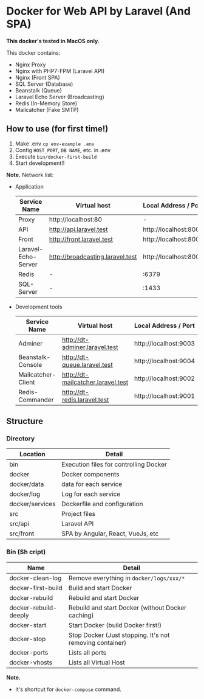 # Docker for Web API by Laravel (And SPA)
  
**This docker's tested in MacOS only.**  

This docker contains:
- Nginx Proxy
- Nginx with PHP7-FPM (Laravel API)
- Nginx (Front SPA)
- SQL Server (Database)
- Beanstalk (Queue)
- Laravel Echo Server (Broadcasting)
- Redis (In-Memory Store)
- Mailcatcher (Fake SMTP)

## How to use (for first time!)
1. Make .env `cp env-example .env`
2. Config `HOST_PORT`, `DB NAME`, etc. in .env
3. Execute `bin/docker-first-build`
4. Start development!!

**Note.** 
Network list:  
- Application

    |Service Name|Virtual host|Local Address / Port|
    |------------|----|------------|
    |Proxy|http://localhost:80|-| 
    |API                |http://api.laravel.test            |http://localhost:8001|
    |Front              |http://front.laravel.test          |http://localhost:8002|
    |Laravel-Echo-Server|http://broadcasting.laravel.test   |http://localhost:8003|
    |Redis              |-                                  |:6379| 
    |SQL-Server         |-                                  |:1433| 

- Development tools

    |Service Name|Virtual host|Local Address / Port|
    |------------|----|------------|
    |Adminer                        |http://dt-adminer.laravel.test       |http://localhost:9003|
    |Beanstalk-Console              |http://dt-queue.laravel.test         |http://localhost:9004|
    |Mailcatcher-Client             |http://dt-mailcatcher.laravel.test   |http://localhost:9002|
    |Redis-Commander                |http://dt-redis.laravel.test         |http://localhost:9001|

## Structure
### Directory
|Location|Detail|
|--------|------|
|bin|Execution files for controlling Docker|
|docker|Docker components|
|docker/data|data for each service|
|docker/log|Log for each service|
|docker/services|Dockerfile and configuration|
|src|Project files|
|src/api|Laravel API|
|src/front|SPA by Angular, React, VueJs, etc|

### Bin (Sh cript)
|Name|Detail|
|----|------|
|docker-clean-log|Remove everything in `docker/logs/xxx/*`|
|docker-first-build|Build and start Docker|
|docker-rebuild|Rebuild and start Docker|
|docker-rebuild-deeply|Rebuild and start Docker (without Docker caching)|
|docker-start|Start Docker (build Docker first!)|
|docker-stop|Stop Docker (Just stopping. It's not removing container)|
|docker-ports|Lists all ports|
|docker-vhosts|Lists all Virtual Host|

**Note.**  
- It's shortcut for `docker-compose` command.

